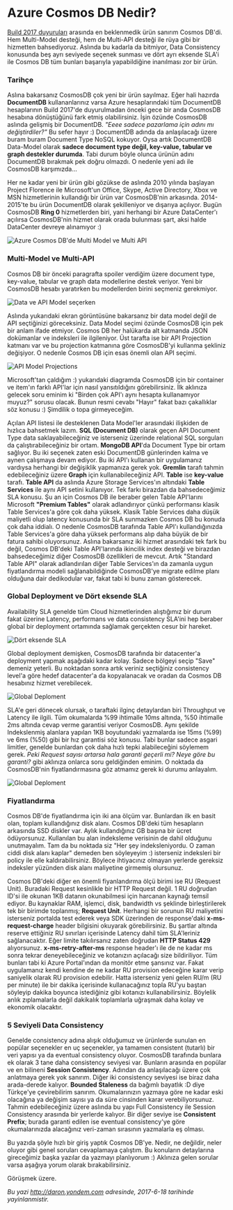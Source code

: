 # Azure Cosmos DB Nedir? 

[Build 2017 duyuruları](https://twitter.com/i/moments/862729849965748224) arasında en beklenmedik ürün sanırım Cosmos DB'di. Hem Multi-Model desteği, hem de Multi-API desteği ile rüya gibi bir hizmetten bahsediyoruz. Aslında bu kadarla da bitmiyor, Data Consistency konusunda beş ayrı seviyede seçenek sunması ve dört ayrı eksende SLA'i ile Cosmos DB tüm bunları başarıyla yapabildiğine inanılması zor bir ürün.


### Tarihçe  

Aslına bakarsanız CosmosDB çok yeni bir ürün sayılmaz. Eğer hali hazırda **DocumentDB** kullananlarınız varsa Azure hesaplarındaki tüm DocumentDB hesaplarının Build 2017'de duyurulmadan önceki gece bir anda CosmosDB hesabına dönüştüğünü fark etmiş olabilirsiniz. İşin özünde CosmosDB aslında gelişmiş bir DocumentDB. *"Eeee sadece pazarlama için adını mı değiştirdiler?"* Bu sefer hayır :) DocumentDB adında da anlaşılacağı üzere buram buram Document Type NoSQL kokuyor. Oysa artık DocumentDB Data-Model olarak **sadece document type değil, key-value, tabular ve graph destekler durumda**. Tabi durum böyle olunca ürünün adını DocumentDB bırakmak pek doğru olmazdı. O nedenle yeni adı ile CosmosDB karşımızda... 

Her ne kadar yeni bir ürün gibi gözükse de aslında 2010 yılında başlayan Project Florence ile Microsoft'un Office, Skype, Active Directory, Xbox ve MSN hizmetlerinin kullandığı bir ürün var CosmosDB'nin arkasında. 2014-2015'te bu ürün DocumentDB olarak şekilleniyor ve dışarıya açılıyor. Bugün CosmosDB **Ring 0** hizmetlerden biri, yani herhangi bir Azure DataCenter'ı açılırsa CosmosDB'nin hizmet olarak orada bulunması şart, aksi halde DataCenter devreye alınamıyor :) 

![Azure Cosmos DB'de Multi Model ve Multi API](../media/Azure-Cosmos-DB-101/cosmos-db.jpg)


### Multi-Model ve Multi-API  

Cosmos DB bir önceki paragrafta spoiler verdiğim üzere document type, key-value, tabular ve graph data modellerine destek veriyor. Yeni bir CosmosDB hesabı yaratırken bu modellerden birini seçmeniz gerekmiyor. 

![Data ve API Model seçerken](../media/Azure-Cosmos-DB-101/2017-06-18_13-35-46.png)

Aslında yukarıdaki ekran görüntüsüne bakarsanız bir data model değil de API seçtiğinizi göreceksiniz. Data Model seçimi özünde CosmosDB için pek bir anlam ifade etmiyor. Cosmos DB her halükarda alt katmanda JSON dokümanlar ve indeksleri ile ilgileniyor. Üst tarafta ise bir API Projection katmanı var ve bu projection katmanına göre CosmosDB'yi kullanma şekliniz değişiyor. O nedenle Cosmos DB için esas önemli olan API seçimi.

![API Model Projections](../media/Azure-Cosmos-DB-101/projections.png)

Microsoft'tan çaldığım :) yukarıdaki diagramda CosmosDB için bir container ve item'ın farklı API'lar için nasıl yansıtıldığını görebilirsiniz. İlk aklınıza gelecek soru eminim ki "Birden çok API'ı aynı hesapta kullanamıyor muyuz?" sorusu olacak. Bunun resmi cevabı "Hayır" fakat bazı çakallıklar söz konusu :) Şimdilik o topa girmeyeceğim.

Açılan API listesi ile desteklenen Data Model'ler arasındaki ilişkiden de hızlıca bahsetmek lazım. **SQL (Document DB)** olarak geçen API Document Type data saklayabileceğiniz ve isterseniz üzerinde relational SQL sorguları da çalıştırabileceğiniz bir ortam. **MongoDB API**'da Document Type bir ortam sağlıyor. Bu iki seçenek zaten eski DocumentDB günlerinden kalma ve aynen çalışmaya devam ediyor. Bu iki API'ı kullanan bir uygulamanız vardıysa herhangi bir değişiklik yapmanıza gerek yok. **Gremlin** tarafı tahmin edebileceğiniz üzere **Graph** için kullanabileceğiniz API. **Table** ise **key-value** tarafı. **Table API** da aslında Azure Storage Services'ın altındaki **Table Services** ile aynı API setini kullanıyor. Tek farkı birazdan da bahsedeceğimiz SLA konusu. Şu an için Cosmos DB ile beraber gelen Table API'larını Microsoft **"Premium Tables"** olarak adlandırıyor çünkü performansı klasik Table Services'a göre çok daha yüksek. Klasik Table Services daha düşük maliyetli olup latency konusunda bir SLA sunmazken Cosmos DB bu konuda çok daha iddialı. O nedenle CosmosDB tarafında Table API'ı kullandığınızda Table Services'a göre daha yüksek performans alıp daha büyük de bir fatura sahibi oluyorsunuz. Aslına bakarsanız iki hizmet arasındaki tek fark bu değil, Cosmos DB'deki Table API'larında ikincilik index desteği ve birazdan bahsedeceğimiz diğer CosmosDB özellikleri de mevcut. Artık "Standard Table API" olarak adlandırılan diğer Table Services'ın da zamanla uygun fiyatlandırma modeli sağlanabildiğinde CosmosDB'ye migrate edilme planı olduğuna dair dedikodular var, fakat tabi ki bunu zaman gösterecek.


### Global Deployment ve Dört eksende SLA  

Availability SLA genelde tüm Cloud hizmetlerinden alıştığımız bir durum fakat üzerine Latency, performans ve data consistency SLA'ini hep beraber global bir deployment ortamında sağlamak gerçekten cesur bir hareket. 

![Dört eksende SLA](../media/Azure-Cosmos-DB-101/sla.jpg)

Global deployment demişken, CosmosDB tarafında bir datacenter'a deployment yapmak aşağıdaki kadar kolay. Sadece bölgeyi seçip "Save" demeniz yeterli. Bu noktadan sonra artık veriniz seçtiğiniz consistency level'a göre hedef datacenter'a da kopyalanacak ve oradan da Cosmos DB hesabınız hizmet verebilecek.

![Global Deploment](../media/Azure-Cosmos-DB-101/2017-06-18_14-10-48.gif)

SLA'e geri dönecek olursak, o taraftaki ilginç detaylardan biri Throughput ve Latency ile ilgili. Tüm okumalarda %99 ihtimalle 10ms altında, %50 ihtimalle 2ms altında cevap verme garantisi veriyor CosmosDB. Aynı şekilde Indekslenmiş alanlara yapılan 1KB boyutundaki yazmalarda ise 15ms (%99) ve 6ms (%50) gibi bir hız garantisi söz konusu. Tabi bunlar sadece asgari limitler, genelde bunlardan çok daha hızlı tepki alabileceğini söylemem gerek. *Peki Request sayısı artarsa hala garanti geçerli mi? Neye göre bu garanti?* gibi aklınıza onlarca soru geldiğinden eminim. O noktada da CosmosDB'nin fiyatlandırmasına göz atmamız gerek ki durumu anlayalım.

![Global Deploment](../media/Azure-Cosmos-DB-101/latency.png)

### Fiyatlandırma  

Cosmos DB'de fiyatlandırma için iki ana ölçüm var. Bunlardan ilk en basit olan, toplam kullandığınız disk alanı. Cosmos DB'deki tüm hesapların arkasında SSD diskler var. Aylık kullandığınız GB başına bir ücret ödüyorsunuz. Kullanılan bu alan indeksleme verisinin de dahil olduğunu unutmayalım. Tam da bu noktada siz "Her şey indeksleniyordu. O zaman ciddi disk alanı kaplar" demeden ben söyleyeyim :) isterseniz indeksleri bir policy ile elle kaldırabilirsiniz. Böylece ihtiyacınız olmayan yerlerde gereksiz indeksler yüzünden disk alanı maliyetine girmemiş olursunuz. 

Cosmos DB'deki diğer en önemli fiyanlandırma ölçü birimi ise RU (Request Unit). Buradaki Request kesinlikle bir HTTP Request değil. 1 RU doğrudan ID'si ile okunan 1KB datanın okunabilmesi için harcanan kaynağı temsil ediyor. Bu kaynaklar RAM, işlemci, disk, bandwidth vs şeklinde birleştirilerek tek bir birimde toplanmış; **Request Unit**. Herhangi bir sorunun RU maliyetini isterseniz portalda test ederek veya SDK üzerinden de response'daki **x-ms-request-charge** header bilgisini okuyarak görebilirsiniz. Bu şartlar altında reserve ettiğiniz RU sınırları içerisinde Latency dahil tüm SLA'leriniz sağlanacaktır. Eğer limite takılırsanız zaten doğrudan **HTTP Status 429** alıyorsunuz. **x-ms-retry-after-ms** response header'ı ile de ne kadar ms sonra tekrar deneyebileceğiniz ve kotanızın açılacağı size bildiriliyor. Tüm bunları tabi ki Azure Portal'ından da monitör etme şansınız var. Fakat uygulamanız kendi kendine de ne kadar RU provision edeceğine karar verip saniyelik olarak RU provision edebilir. Hatta isterseniz yeni gelen RU/m (RU per minute) ile bir dakika içerisinde kullanacağınız topla RU'yu baştan söyleyip dakika boyunca istediğiniz gibi kotanızı kullanabilirsiniz. Böylelik anlık zıplamalarla değil dakikalık toplamlarla uğraşmak daha kolay ve ekonomik olacaktır.

### 5 Seviyeli Data Consistency  

Genelde consistency adına alışık olduğumuz ve ürünlerde sunulan en popülar seçenekler en uç seçenekler, ya tamamen consistent (tutarlı) bir veri yapısı ya da eventual consistency oluyor. CosmosDB tarafında bunlara ek olarak 3 tane daha consistency seviyesi var. Bunların arasında en popülar ve en bilineni **Session Consistency**. Adından da anlaşılacağı üzere çok anlatmaya gerek yok sanırım. Diğer iki consistency seviyesi ise biraz daha arada-derede kalıyor. **Bounded Staleness** da bağımlı bayatlık :D diye Türkçe'ye çevirebilirim sanırım.  Okumalarınızın yazmaya göre ne kadar eski olacağına ya değişim sayısı ya da süre cinsinden karar verebiliyorsunuz. Tahmin edebileceğiniz üzere aslında bu yapı Full Consistency ile Session Consistency arasında bir yerlerde kalıyor. Bir diğer seviye ise **Consistent Prefix**; burada garanti edilen ise eventual consistency'ye göre okumalarınızda alacağınız veri-zaman sırasının yazmalarla eş olması. 

Bu yazıda şöyle hızlı bir giriş yaptık Cosmos DB'ye. Nedir, ne değildir, neler oluyor gibi genel soruları cevaplamaya çalıştım. Bu konuların detaylarına gireceğimiz başka yazılar da yazmayı planlıyorum :) Aklınıza gelen sorular varsa aşağıya yorum olarak bırakabilirsiniz.

Görüşmek üzere. 

*Bu yazi http://daron.yondem.com adresinde, 2017-6-18 tarihinde yayinlanmistir.*